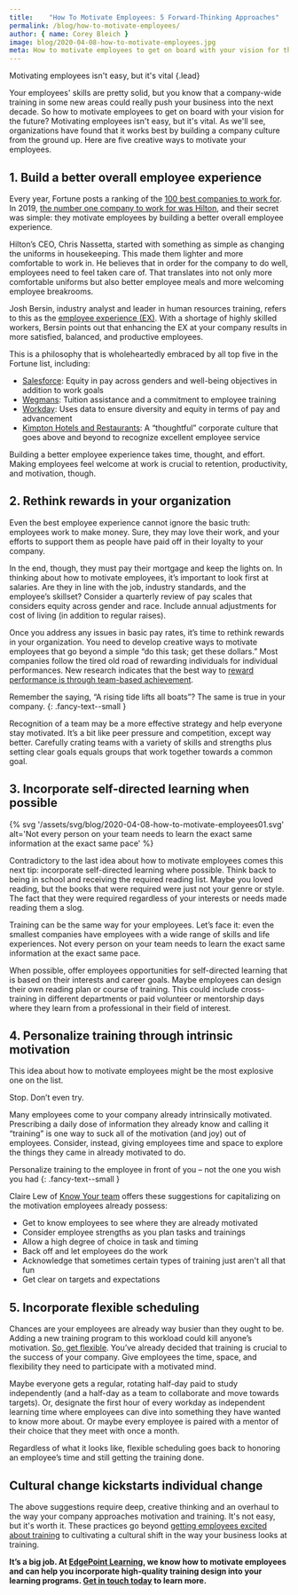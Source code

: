 ```yaml
---
title:    "How To Motivate Employees: 5 Forward-Thinking Approaches"
permalink: /blog/how-to-motivate-employees/
author: { name: Corey Bleich }
image: blog/2020-04-08-how-to-motivate-employees.jpg
meta: How to motivate employees to get on board with your vision for the future? Here are five creative ways to motivate your employees that work.
---
```


Motivating employees isn't easy, but it's vital
{.lead}

Your employees' skills are pretty solid, but you know that a company-wide training in some new areas could really push your business into the next decade. So how to motivate employees to get on board with your vision for the future? Motivating employees isn't easy, but it's vital. As we'll see, organizations have found that it works best by building a company culture from the ground up. Here are five creative ways to motivate your employees.

## 1. Build a better overall employee experience 

Every year, Fortune posts a ranking of the [100 best companies to work for](https://fortune.com/best-companies/). In 2019, [the number one company to work for was Hilton](https://fortune.com/best-companies/2019/hilton-worldwide-holdings/), and their secret was simple: they motivate employees by building a better overall employee experience. 

Hilton’s CEO, Chris Nassetta, started with something as simple as changing the uniforms in housekeeping. This made them lighter and more comfortable to work in. He believes that in order for the company to do well, employees need to feel taken care of. That translates into not only more comfortable uniforms but also better employee meals and more welcoming employee breakrooms.

Josh Bersin, industry analyst and leader in human resources training, refers to this as the [employee experience (EX)](https://joshbersin.com/2020/01/create-a-meaningful-employee-experience-workdays-global-impact-employee-life-team/). With a shortage of highly skilled workers, Bersin points out that enhancing the EX at your company results in more satisfied, balanced, and productive employees.

This is a philosophy that is wholeheartedly embraced by all top five in the Fortune list, including:

* [Salesforce](https://fortune.com/best-companies/2019/salesforce/): Equity in pay across genders and well-being objectives in addition to work goals
* [Wegmans](https://fortune.com/best-companies/2019/wegmans-food-markets/): Tuition assistance and a commitment to employee training
* [Workday](https://fortune.com/best-companies/2019/workday/): Uses data to ensure diversity and equity in terms of pay and advancement
* [Kimpton Hotels and Restaurants](https://fortune.com/best-companies/2019/kimpton-hotels-restaurants/): A “thoughtful” corporate culture that goes above and beyond to recognize excellent employee service

Building a better employee experience takes time, thought, and effort. Making employees feel welcome at work is crucial to retention, productivity, and motivation, though.

## 2. Rethink rewards in your organization 

Even the best employee experience cannot ignore the basic truth: employees work to make money. Sure, they may love their work, and your efforts to support them as people have paid off in their loyalty to your company. 

In the end, though, they must pay their mortgage and keep the lights on. In thinking about how to motivate employees, it’s important to look first at salaries. Are they in line with the job, industry standards, and the employee’s skillset? Consider a quarterly review of pay scales that considers equity across gender and race. Include annual adjustments for cost of living (in addition to regular raises).

Once you address any issues in basic pay rates, it’s time to rethink rewards in your organization. You need to develop creative ways to motivate employees that go beyond a simple “do this task; get these dollars.” Most companies follow the tired old road of rewarding individuals for individual performances. New research indicates that the best way to [reward performance is through team-based achievement](https://www.mercer.com/our-thinking/career/performance-transformation-in-the-future-of-work.html).

Remember the saying, “A rising tide lifts all boats”? The same is true in your company. 
{: .fancy-text--small }

Recognition of a team may be a more effective strategy and help everyone stay motivated. It’s a bit like peer pressure and competition, except way better. Carefully crating teams with a variety of skills and strengths plus setting clear goals equals groups that work together towards a common goal.

## 3. Incorporate self-directed learning when possible

{% svg '/assets/svg/blog/2020-04-08-how-to-motivate-employees01.svg' alt='Not every person on your team needs to learn the exact same information at the exact same pace' %}


Contradictory to the last idea about how to motivate employees comes this next tip: incorporate self-directed learning where possible. Think back to being in school and receiving the required reading list. Maybe you loved reading, but the books that were required were just not your genre or style. The fact that they were required regardless of your interests or needs made reading them a slog.

Training can be the same way for your employees. Let’s face it: even the smallest companies have employees with a wide range of skills and life experiences. Not every person on your team needs to learn the exact same information at the exact same pace. 

When possible, offer employees opportunities for self-directed learning that is based on their interests and career goals. Maybe employees can design their own reading plan or course of training. This could include cross-training in different departments or paid volunteer or mentorship days where they learn from a professional in their field of interest.

## 4. Personalize training through intrinsic motivation

This idea about how to motivate employees might be the most explosive one on the list.

Stop. Don’t even try.

Many employees come to your company already intrinsically motivated. Prescribing a daily dose of information they already know and calling it “training” is one way to suck all of the motivation (and joy) out of employees. Consider, instead, giving employees time and space to explore the things they came in already motivated to do. 

Personalize training to the employee in front of you – not the one you wish you had
{: .fancy-text--small }

Claire Lew of [Know Your team](https://www.mercer.com/our-thinking/career/performance-transformation-in-the-future-of-work.html) offers these suggestions for capitalizing on the motivation employees already possess:

* Get to know employees to see where they are already motivated
* Consider employee strengths as you plan tasks and trainings
* Allow a high degree of choice in task and timing
* Back off and let employees do the work
* Acknowledge that sometimes certain types of training just aren't all that fun
* Get clear on targets and expectations

## 5. Incorporate flexible scheduling

Chances are your employees are already way busier than they ought to be. Adding a new training program to this workload could kill anyone’s motivation. [So, get flexible](https://www.forbes.com/sites/danschawbel/2015/06/29/why-workplace-flexibility-is-the-linchpin-to-employee-happiness/#1fa9b8466003). You’ve already decided that training is crucial to the success of your company. Give employees the time, space, and flexibility they need to participate with a motivated mind.

Maybe everyone gets a regular, rotating half-day paid to study independently (and a half-day as a team to collaborate and move towards targets). Or, designate the first hour of every workday as independent learning time where employees can dive into something they have wanted to know more about. Or maybe every employee is paired with a mentor of their choice that they meet with once a month.

Regardless of what it looks like, flexible scheduling goes back to honoring an employee’s time and still getting the training done.

## Cultural change kickstarts individual change 

The above suggestions require deep, creative thinking and an overhaul to the way your company approaches motivation and training. It's not easy, but it's worth it. These practices go beyond [getting employees excited about training](/blog/get-employees-excited-about-training/) to cultivating a cultural shift in the way your business looks at training.

<strong>It’s a big job. At [EdgePoint Learning](https://www.edgepointlearning.com/), we know how to motivate employees and can help you incorporate high-quality training design into your learning programs. [Get in touch today](/contact/) to learn more.</strong>
